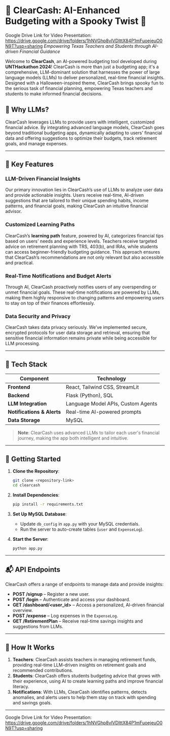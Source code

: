 # 👻 ClearCash: AI-Enhanced Budgeting with a Spooky Twist 🎃
Google Drive Link for Video Presentation: https://drive.google.com/drive/folders/1hNVGhp8vlVDIttX84P1mFuoejeuO0N9T?usp=sharing
*Empowering Texas Teachers and Students through AI-driven Financial Guidance*

Welcome to **ClearCash**, an AI-powered budgeting tool developed during **UNTHackathon 2024**! ClearCash is more than just a budgeting app; it's a comprehensive, LLM-dominant solution that harnesses the power of large language models (LLMs) to deliver personalized, real-time financial insights. Designed with a Halloween-inspired theme, ClearCash brings spooky fun to the serious task of financial planning, empowering Texas teachers and students to make informed financial decisions.

## 👾 Why LLMs?  
ClearCash leverages LLMs to provide users with intelligent, customized financial advice. By integrating advanced language models, ClearCash goes beyond traditional budgeting apps, dynamically adapting to users' financial data and offering suggestions to optimize their budgets, track retirement goals, and manage expenses.

---

## 🎉 Key Features

### **LLM-Driven Financial Insights**
Our primary innovation lies in ClearCash’s use of LLMs to analyze user data and provide actionable insights. Users receive real-time, AI-driven suggestions that are tailored to their unique spending habits, income patterns, and financial goals, making ClearCash an intuitive financial advisor.

### **Customized Learning Paths**
ClearCash’s **learning path** feature, powered by AI, categorizes financial tips based on users' needs and experience levels. Teachers receive targeted advice on retirement planning with TRS, 403(b), and IRAs, while students can access beginner-friendly budgeting guidance. This approach ensures that ClearCash’s recommendations are not only relevant but also accessible and practical.

### **Real-Time Notifications and Budget Alerts**
Through AI, ClearCash proactively notifies users of any overspending or unmet financial goals. These real-time notifications are powered by LLMs, making them highly responsive to changing patterns and empowering users to stay on top of their finances effortlessly.

### **Data Security and Privacy**
ClearCash takes data privacy seriously. We’ve implemented secure, encrypted protocols for user data storage and retrieval, ensuring that sensitive financial information remains private while being accessible for LLM processing.

---

## 🔮 Tech Stack

| Component       | Technology                         |
|-----------------|------------------------------------|
| **Frontend**    | React, Tailwind CSS, StreamLit            |
| **Backend**     | Flask (Python), SQL                |
| **LLM Integration** | Language Model APIs, Custom Agents  |
| **Notifications & Alerts** | Real-time AI-powered prompts |
| **Data Storage**| MySQL                              |

> **Note**: ClearCash uses advanced LLMs to tailor each user's financial journey, making the app both intelligent and intuitive.

---

## 🚀 Getting Started

1. **Clone the Repository**:
    ```bash
    git clone <repository-link>
    cd clearcash
    ```

2. **Install Dependencies**:
    ```bash
    pip install -r requirements.txt
    ```

3. **Set Up MySQL Database**:
   - Update `db_config` in `app.py` with your MySQL credentials.
   - Run the server to auto-create tables (`user` and `ExpenseLog`).

4. **Start the Server**:
    ```bash
    python app.py
    ```

---

## 📬 API Endpoints

ClearCash offers a range of endpoints to manage data and provide insights:

- **POST /signup** – Register a new user.
- **POST /login** – Authenticate and access your dashboard.
- **GET /dashboard/<user_id>** – Access a personalized, AI-driven financial overview.
- **POST /expense** – Log expenses in the `ExpenseLog`.
- **GET /RetirementPlan** – Receive real-time savings insights and suggestions from LLMs.

---

## 👻 How It Works

1. **Teachers**: ClearCash assists teachers in managing retirement funds, providing real-time LLM-driven insights on retirement goals and recommended contributions.
2. **Students**: ClearCash offers students budgeting advice that grows with their experience, using AI to create learning paths and improve financial literacy.
3. **Notifications**: With LLMs, ClearCash identifies patterns, detects anomalies, and alerts users to help them stay on track with spending and savings goals.

---

Google Drive Link for Video Presentation: https://drive.google.com/drive/folders/1hNVGhp8vlVDIttX84P1mFuoejeuO0N9T?usp=sharing
